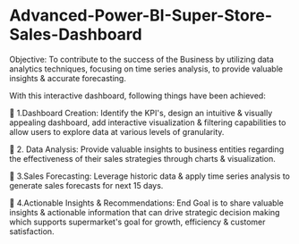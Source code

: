# Advanced-Power-BI-Super-Store-Sales-Dashboard

Objective: To contribute to the success of the Business by utilizing data analytics techniques, 
focusing on time series analysis, to provide valuable insights & accurate forecasting. 

With this interactive dashboard, following things have been achieved:

 1.Dashboard Creation: Identify the KPI's, design an intuitive & visually appealing dashboard, add 
interactive visualization & filtering capabilities to allow users to explore data at various levels of 
granularity.

 2. Data Analysis: Provide valuable insights to business entities regarding the effectiveness of their 
sales strategies through charts & visualization.

 3.Sales Forecasting: Leverage historic data & apply time series analysis to generate sales forecasts 
for next 15 days.

 4.Actionable Insights & Recommendations: End Goal is to share valuable insights & actionable 
information that can drive strategic decision making which supports supermarket's goal for 
growth, efficiency & customer satisfaction.
